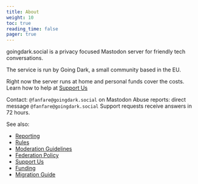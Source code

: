```yaml
---
title: About
weight: 10
toc: true
reading_time: false
pager: true
---
```


goingdark.social is a privacy focused Mastodon server for friendly tech conversations.


The service is run by Going Dark, a small community based in the EU. 

Right now the server runs at home and personal funds cover the costs. Learn how to help at [Support Us](/docs/user/support-us/)

Contact: `@fanfare@goingdark.social` on Mastodon
Abuse reports: direct message `@fanfare@goingdark.social`
Support requests receive answers in 72 hours.

See also:

- [Reporting](/docs/user/reporting/)
- [Rules](/docs/policies/rules/)
- [Moderation Guidelines](/docs/policies/moderation-guidelines/)
- [Federation Policy](/docs/policies/federation-policy/)
- [Support Us](/docs/user/support-us/)
- [Funding](/docs/overview/funding/)
- [Migration Guide](/docs/user/migration/)

